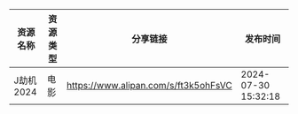 | 资源名称    | 资源类型 | 分享链接                                 | 发布时间                |
| ------- | ---- | ------------------------------------ | ------------------- |
| J劫机2024 | 电影   | https://www.alipan.com/s/ft3k5ohFsVC | 2024-07-30 15:32:18 |
